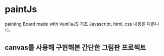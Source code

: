# paintJs
painting Board made with VanillaJS
기초 Javascript, html, css 내용을 다룹니다. 

## canvas를 사용해 구현해본 간단한 그림판 프로젝트
